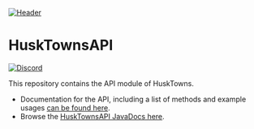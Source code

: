 [![Header](https://i.imgur.com/JckKnZZ.png "Header")](https://github.com/WiIIiam278/HuskTownsAPI/)
# HuskTownsAPI
[![Discord](https://img.shields.io/discord/818135932103557162?color=7289da&logo=discord)](https://discord.gg/tVYhJfyDWG)

This repository contains the API module of HuskTowns.

* Documentation for the API, including a list of methods and example usages [can be found here](https://github.com/WiIIiam278/HuskTownsDocs/wiki/API).
* Browse the [HuskTownsAPI JavaDocs here](https://wiiiiam278.github.io/HuskTownsAPI/).